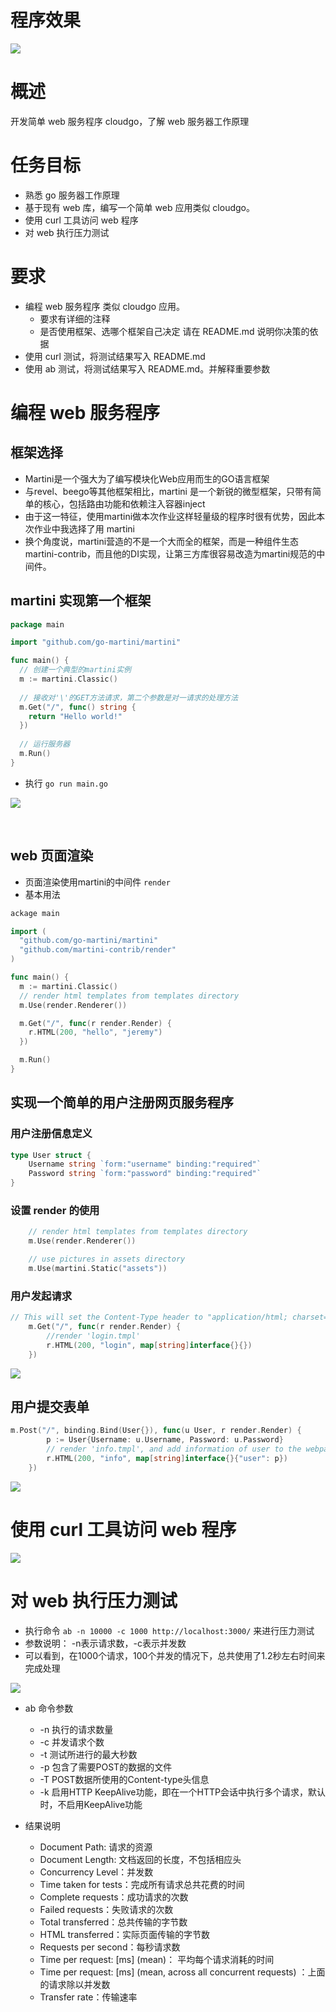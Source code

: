 # 程序效果

![](https://github.com/xxxufj/Service-Computing/blob/master/cloudgo/img/2.PNG)

# 概述
开发简单 web 服务程序 cloudgo，了解 web 服务器工作原理

# 任务目标
* 熟悉 go 服务器工作原理
* 基于现有 web 库，编写一个简单 web 应用类似 cloudgo。
* 使用 curl 工具访问 web 程序
* 对 web 执行压力测试

# 要求
* 编程 web 服务程序 类似 cloudgo 应用。
  * 要求有详细的注释
  * 是否使用框架、选哪个框架自己决定 请在 README.md 说明你决策的依据
* 使用 curl 测试，将测试结果写入 README.md
* 使用 ab 测试，将测试结果写入 README.md。并解释重要参数

# 编程 web 服务程序
## 框架选择
* Martini是一个强大为了编写模块化Web应用而生的GO语言框架
* 与revel、beego等其他框架相比，martini 是一个新锐的微型框架，只带有简单的核心，包括路由功能和依赖注入容器inject
* 由于这一特征，使用martini做本次作业这样轻量级的程序时很有优势，因此本次作业中我选择了用 martini
* 换个角度说，martini营造的不是一个大而全的框架，而是一种组件生态martini-contrib，而且他的DI实现，让第三方库很容易改造为martini规范的中间件。

## martini 实现第一个框架
```go
package main

import "github.com/go-martini/martini"

func main() {
  // 创建一个典型的martini实例
  m := martini.Classic()
  
  // 接收对'\'的GET方法请求，第二个参数是对一请求的处理方法
  m.Get("/", func() string {
    return "Hello world!"
  })
  
  // 运行服务器
  m.Run()
}
```

* 执行 `go run main.go`

![](https://github.com/xxxufj/Service-Computing/blob/master/cloudgo/img/1.PNG)

<br>

## web 页面渲染
* 页面渲染使用martini的中间件 `render`
* 基本用法
```go
ackage main

import (
  "github.com/go-martini/martini"
  "github.com/martini-contrib/render"
)

func main() {
  m := martini.Classic()
  // render html templates from templates directory
  m.Use(render.Renderer())

  m.Get("/", func(r render.Render) {
    r.HTML(200, "hello", "jeremy")
  })

  m.Run()
}
```

## 实现一个简单的用户注册网页服务程序
### 用户注册信息定义
```go
type User struct {
	Username string `form:"username" binding:"required"`
	Password string `form:"password" binding:"required"`
}
```

### 设置 render 的使用
```go
	// render html templates from templates directory
	m.Use(render.Renderer())

	// use pictures in assets directory
	m.Use(martini.Static("assets"))
```

### 用户发起请求 
```go
// This will set the Content-Type header to "application/html; charset=ISO-8859-1"
	m.Get("/", func(r render.Render) {
		//render 'login.tmpl'
		r.HTML(200, "login", map[string]interface{}{})
	})

```

![](https://github.com/xxxufj/Service-Computing/blob/master/cloudgo/img/2.PNG)

## 用户提交表单
```go
m.Post("/", binding.Bind(User{}), func(u User, r render.Render) {
		p := User{Username: u.Username, Password: u.Password}
		// render 'info.tmpl', and add information of user to the webpage
		r.HTML(200, "info", map[string]interface{}{"user": p})
	})
```

![](https://github.com/xxxufj/Service-Computing/blob/master/cloudgo/img/3.PNG)


# 使用 curl 工具访问 web 程序

![](https://github.com/xxxufj/Service-Computing/blob/master/cloudgo/img/4.PNG)

# 对 web 执行压力测试
* 执行命令 `ab -n 10000 -c 1000 http://localhost:3000/` 来进行压力测试
* 参数说明： -n表示请求数，-c表示并发数
* 可以看到，在1000个请求，100个并发的情况下，总共使用了1.2秒左右时间来完成处理

![](https://github.com/xxxufj/Service-Computing/blob/master/cloudgo/img/5.PNG)

* ab 命令参数
  * -n 执行的请求数量
  * -c 并发请求个数
  * -t 测试所进行的最大秒数
  * -p 包含了需要POST的数据的文件
  * -T POST数据所使用的Content-type头信息
  * -k 启用HTTP KeepAlive功能，即在一个HTTP会话中执行多个请求，默认时，不启用KeepAlive功能
  
* 结果说明
  * Document Path: 请求的资源
  * Document Length: 文档返回的长度，不包括相应头
  * Concurrency Level：并发数
  * Time taken for tests：完成所有请求总共花费的时间
  * Complete requests：成功请求的次数
  * Failed requests：失败请求的次数
  * Total transferred：总共传输的字节数
  * HTML transferred：实际页面传输的字节数
  * Requests per second：每秒请求数
  * Time per request: [ms] (mean)： 平均每个请求消耗的时间
  * Time per request: [ms] (mean, across all concurrent requests) ：上面的请求除以并发数
  * Transfer rate：传输速率

